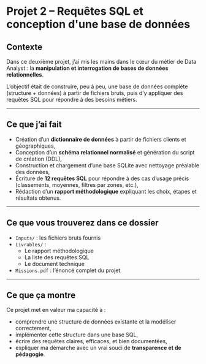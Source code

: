 # Projet 2 – Requêtes SQL et conception d'une base de données

## Contexte

Dans ce deuxième projet, j’ai mis les mains dans le cœur du métier de Data Analyst : la **manipulation et interrogation de bases de données relationnelles**.

L’objectif était de construire, peu à peu, une base de données complète (structure + données) à partir de fichiers bruts, puis d’y appliquer des requêtes SQL pour répondre à des besoins métiers.

---

## Ce que j’ai fait

- Création d’un **dictionnaire de données** à partir de fichiers clients et géographiques,
- Conception d’un **schéma relationnel normalisé** et génération du script de création (DDL),
- Construction et chargement d’une base SQLite avec nettoyage préalable des données,
- Écriture de **12 requêtes SQL** pour répondre à des cas d’usage précis (classements, moyennes, filtres par zones, etc.),
- Rédaction d’un **rapport méthodologique** expliquant les choix, étapes et résultats obtenus.

---

## Ce que vous trouverez dans ce dossier

- `Inputs/` : les fichiers bruts fournis
- `Livrables/` :
  - Le rapport méthodologique
  - La liste des requêtes SQL
  - Le document technique
- `Missions.pdf` : l’énoncé complet du projet

---

## Ce que ça montre

Ce projet met en valeur ma capacité à :
- comprendre une structure de données existante et la modéliser correctement,
- implémenter cette structure dans une base SQL,
- écrire des requêtes claires, efficaces, et bien documentées,
- expliquer ma démarche avec un vrai souci de **transparence et de pédagogie**.